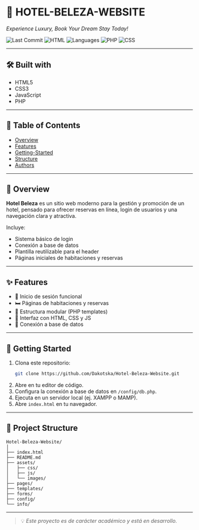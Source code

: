 
# 🌺 HOTEL-BELEZA-WEBSITE

*Experience Luxury, Book Your Dream Stay Today!*

![Last Commit](https://img.shields.io/github/last-commit/Dakotska/Hotel-Beleza-Website?style=for-the-badge)
![HTML](https://img.shields.io/badge/html-70%25-orange?style=for-the-badge)
![Languages](https://img.shields.io/github/languages/count/Dakotska/Hotel-Beleza-Website?style=for-the-badge)
![PHP](https://img.shields.io/badge/php-✓-blue?style=for-the-badge)
![CSS](https://img.shields.io/badge/css-✓-blueviolet?style=for-the-badge)

---

## 🛠️ Built with

- HTML5
- CSS3
- JavaScript
- PHP

---

## 📑 Table of Contents

- [Overview](#overview)
- [Features](#features)
- [Getting-Started](#getting-started)
- [Structure](#project-structure)
- [Authors](#authors)

---

## 📌 Overview

**Hotel Beleza** es un sitio web moderno para la gestión y promoción de un hotel, pensado para ofrecer reservas en línea, login de usuarios y una navegación clara y atractiva.

Incluye:
- Sistema básico de login
- Conexión a base de datos
- Plantilla reutilizable para el header
- Páginas iniciales de habitaciones y reservas

---

## ✨ Features

- 🔐 Inicio de sesión funcional
- 🛏️ Páginas de habitaciones y reservas
- 📁 Estructura modular (PHP templates)
- 🎨 Interfaz con HTML, CSS y JS
- 🔗 Conexión a base de datos

---

## 🚀 Getting Started

1. Clona este repositorio:
   ```bash
   git clone https://github.com/Dakotska/Hotel-Beleza-Website.git
   ```
2. Abre en tu editor de código.
3. Configura la conexión a base de datos en `/config/db.php`.
4. Ejecuta en un servidor local (ej. XAMPP o MAMP).
5. Abre `index.html` en tu navegador.

---

## 🧱 Project Structure

```
Hotel-Beleza-Website/
│
├── index.html
├── README.md
├── assets/
│   ├── css/
│   ├── js/
│   └── images/
├── pages/
├── templates/
├── forms/
├── config/
└── info/
```

---

> 💡 *Este proyecto es de carácter académico y está en desarrollo.*

